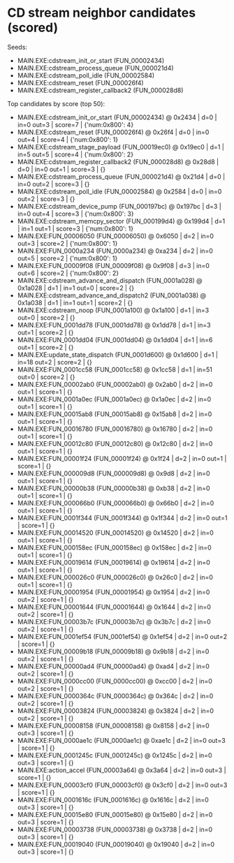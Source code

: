# CD stream neighbor candidates (scored)

Seeds:
- MAIN.EXE:cdstream_init_or_start (FUN_00002434)
- MAIN.EXE:cdstream_process_queue (FUN_000021d4)
- MAIN.EXE:cdstream_poll_idle (FUN_00002584)
- MAIN.EXE:cdstream_reset (FUN_000026f4)
- MAIN.EXE:cdstream_register_callback2 (FUN_000028d8)

Top candidates by score (top 50):

- MAIN.EXE:cdstream_init_or_start (FUN_00002434) @ 0x2434 | d=0 | in=0 out=3 | score=7 | {'num:0x800': 4}
- MAIN.EXE:cdstream_reset (FUN_000026f4) @ 0x26f4 | d=0 | in=0 out=4 | score=4 | {'num:0x800': 1}
- MAIN.EXE:cdstream_stage_payload (FUN_00019ec0) @ 0x19ec0 | d=1 | in=5 out=5 | score=4 | {'num:0x800': 2}
- MAIN.EXE:cdstream_register_callback2 (FUN_000028d8) @ 0x28d8 | d=0 | in=0 out=1 | score=3 | {}
- MAIN.EXE:cdstream_process_queue (FUN_000021d4) @ 0x21d4 | d=0 | in=0 out=2 | score=3 | {}
- MAIN.EXE:cdstream_poll_idle (FUN_00002584) @ 0x2584 | d=0 | in=0 out=2 | score=3 | {}
- MAIN.EXE:cdstream_device_pump (FUN_000197bc) @ 0x197bc | d=3 | in=0 out=4 | score=3 | {'num:0x800': 3}
- MAIN.EXE:cdstream_memcpy_sector (FUN_000199d4) @ 0x199d4 | d=1 | in=1 out=1 | score=3 | {'num:0x800': 1}
- MAIN.EXE:FUN_00006050 (FUN_00006050) @ 0x6050 | d=2 | in=0 out=3 | score=2 | {'num:0x800': 1}
- MAIN.EXE:FUN_0000a234 (FUN_0000a234) @ 0xa234 | d=2 | in=0 out=5 | score=2 | {'num:0x800': 1}
- MAIN.EXE:FUN_00009f08 (FUN_00009f08) @ 0x9f08 | d=3 | in=0 out=6 | score=2 | {'num:0x800': 2}
- MAIN.EXE:cdstream_advance_and_dispatch (FUN_0001a028) @ 0x1a028 | d=1 | in=1 out=0 | score=2 | {}
- MAIN.EXE:cdstream_advance_and_dispatch2 (FUN_0001a038) @ 0x1a038 | d=1 | in=1 out=1 | score=2 | {}
- MAIN.EXE:cdstream_noop (FUN_0001a100) @ 0x1a100 | d=1 | in=3 out=0 | score=2 | {}
- MAIN.EXE:FUN_0001dd78 (FUN_0001dd78) @ 0x1dd78 | d=1 | in=3 out=1 | score=2 | {}
- MAIN.EXE:FUN_0001dd04 (FUN_0001dd04) @ 0x1dd04 | d=1 | in=6 out=1 | score=2 | {}
- MAIN.EXE:update_state_dispatch (FUN_0001d600) @ 0x1d600 | d=1 | in=18 out=2 | score=2 | {}
- MAIN.EXE:FUN_0001cc58 (FUN_0001cc58) @ 0x1cc58 | d=1 | in=51 out=0 | score=2 | {}
- MAIN.EXE:FUN_00002ab0 (FUN_00002ab0) @ 0x2ab0 | d=2 | in=0 out=1 | score=1 | {}
- MAIN.EXE:FUN_0001a0ec (FUN_0001a0ec) @ 0x1a0ec | d=2 | in=0 out=1 | score=1 | {}
- MAIN.EXE:FUN_00015ab8 (FUN_00015ab8) @ 0x15ab8 | d=2 | in=0 out=1 | score=1 | {}
- MAIN.EXE:FUN_00016780 (FUN_00016780) @ 0x16780 | d=2 | in=0 out=1 | score=1 | {}
- MAIN.EXE:FUN_00012c80 (FUN_00012c80) @ 0x12c80 | d=2 | in=0 out=1 | score=1 | {}
- MAIN.EXE:FUN_00001f24 (FUN_00001f24) @ 0x1f24 | d=2 | in=0 out=1 | score=1 | {}
- MAIN.EXE:FUN_000009d8 (FUN_000009d8) @ 0x9d8 | d=2 | in=0 out=1 | score=1 | {}
- MAIN.EXE:FUN_00000b38 (FUN_00000b38) @ 0xb38 | d=2 | in=0 out=1 | score=1 | {}
- MAIN.EXE:FUN_000066b0 (FUN_000066b0) @ 0x66b0 | d=2 | in=0 out=1 | score=1 | {}
- MAIN.EXE:FUN_0001f344 (FUN_0001f344) @ 0x1f344 | d=2 | in=0 out=1 | score=1 | {}
- MAIN.EXE:FUN_00014520 (FUN_00014520) @ 0x14520 | d=2 | in=0 out=1 | score=1 | {}
- MAIN.EXE:FUN_000158ec (FUN_000158ec) @ 0x158ec | d=2 | in=0 out=1 | score=1 | {}
- MAIN.EXE:FUN_00019614 (FUN_00019614) @ 0x19614 | d=2 | in=0 out=1 | score=1 | {}
- MAIN.EXE:FUN_000026c0 (FUN_000026c0) @ 0x26c0 | d=2 | in=0 out=1 | score=1 | {}
- MAIN.EXE:FUN_00001954 (FUN_00001954) @ 0x1954 | d=2 | in=0 out=2 | score=1 | {}
- MAIN.EXE:FUN_00001644 (FUN_00001644) @ 0x1644 | d=2 | in=0 out=2 | score=1 | {}
- MAIN.EXE:FUN_00003b7c (FUN_00003b7c) @ 0x3b7c | d=2 | in=0 out=2 | score=1 | {}
- MAIN.EXE:FUN_0001ef54 (FUN_0001ef54) @ 0x1ef54 | d=2 | in=0 out=2 | score=1 | {}
- MAIN.EXE:FUN_00009b18 (FUN_00009b18) @ 0x9b18 | d=2 | in=0 out=2 | score=1 | {}
- MAIN.EXE:FUN_00000ad4 (FUN_00000ad4) @ 0xad4 | d=2 | in=0 out=2 | score=1 | {}
- MAIN.EXE:FUN_0000cc00 (FUN_0000cc00) @ 0xcc00 | d=2 | in=0 out=2 | score=1 | {}
- MAIN.EXE:FUN_0000364c (FUN_0000364c) @ 0x364c | d=2 | in=0 out=2 | score=1 | {}
- MAIN.EXE:FUN_00003824 (FUN_00003824) @ 0x3824 | d=2 | in=0 out=2 | score=1 | {}
- MAIN.EXE:FUN_00008158 (FUN_00008158) @ 0x8158 | d=2 | in=0 out=3 | score=1 | {}
- MAIN.EXE:FUN_0000ae1c (FUN_0000ae1c) @ 0xae1c | d=2 | in=0 out=3 | score=1 | {}
- MAIN.EXE:FUN_0001245c (FUN_0001245c) @ 0x1245c | d=2 | in=0 out=3 | score=1 | {}
- MAIN.EXE:action_accel (FUN_00003a64) @ 0x3a64 | d=2 | in=0 out=3 | score=1 | {}
- MAIN.EXE:FUN_00003cf0 (FUN_00003cf0) @ 0x3cf0 | d=2 | in=0 out=3 | score=1 | {}
- MAIN.EXE:FUN_0001616c (FUN_0001616c) @ 0x1616c | d=2 | in=0 out=3 | score=1 | {}
- MAIN.EXE:FUN_00015e80 (FUN_00015e80) @ 0x15e80 | d=2 | in=0 out=3 | score=1 | {}
- MAIN.EXE:FUN_00003738 (FUN_00003738) @ 0x3738 | d=2 | in=0 out=3 | score=1 | {}
- MAIN.EXE:FUN_00019040 (FUN_00019040) @ 0x19040 | d=2 | in=0 out=3 | score=1 | {}
